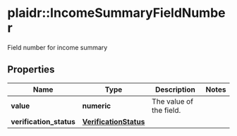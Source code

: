 # plaidr::IncomeSummaryFieldNumber

Field number for income summary

## Properties
Name | Type | Description | Notes
------------ | ------------- | ------------- | -------------
**value** | **numeric** | The value of the field. | 
**verification_status** | [**VerificationStatus**](VerificationStatus.md) |  | 


